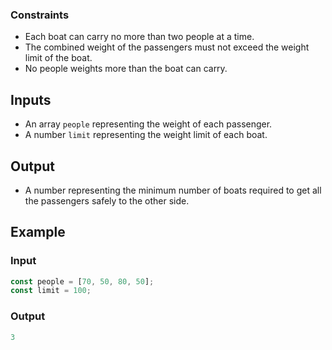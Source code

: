 ### Constraints

- Each boat can carry no more than two people at a time.
- The combined weight of the passengers must not exceed the weight limit of the boat.
- No people weights more than the boat can carry.

## Inputs

- An array `people` representing the weight of each passenger.
- A number `limit` representing the weight limit of each boat.

## Output

- A number representing the minimum number of boats required to get all the passengers safely to the other side.

## Example

### Input

```javascript
const people = [70, 50, 80, 50];
const limit = 100;
```

### Output

```javascript
3
```
